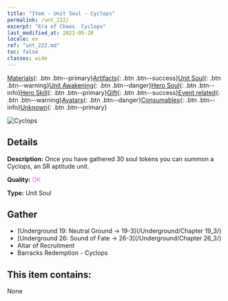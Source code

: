```yaml
---
title: "Item - Unit Soul - Cyclops"
permalink: /unt_222/
excerpt: "Era of Chaos  Cyclops"
last_modified_at: 2021-05-28
locale: en
ref: "unt_222.md"
toc: false
classes: wide
---
```

 [Materials](/Items/){: .btn .btn--primary}[Artifacts](/Items/Artifacts/){: .btn .btn--success}[Unit Soul](/Items/UnitSoul/){: .btn .btn--warning}[Unit Awakening](/Items/UnitAwakening/){: .btn .btn--danger}[Hero Soul](/Items/HeroSoul/){: .btn .btn--info}[Hero Skill](/Items/HeroSkill/){: .btn .btn--primary}[Gift](/Items/Gift/){: .btn .btn--success}[Event related](/Items/Events/){: .btn .btn--warning}[Avatars](/Items/Avatars/){: .btn .btn--danger}[Consumables](/Items/Consumables/){: .btn .btn--info}[Unknown](/Items/Unknown/){: .btn .btn--primary}

 ![Cyclops](/images/u/ti_duyanjuren.jpg)

## Details
 **Description:** Once you have gathered 30 soul tokens you can summon a Cyclops, an SR aptitude unit.

 **Quality:** <span style="color: #DA70D6">OK</span>

 **Type:** Unit Soul

## Gather

*    [Underground 19: Neutral Ground -> 19-3](/Underground/Chapter 19_3/) 
*    [Underground 26: Sound of Fate -> 26-3](/Underground/Chapter 26_3/) 
*    Altar of Recruitment 
*    Barracks Redemption - Cyclops 

## This item contains:

  None

